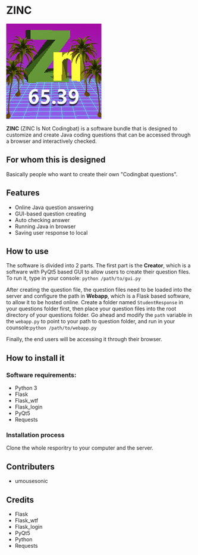 # ZINC
![avatar](resources/zinc.png)

**ZINC** (ZINC Is Not Codingbat) is a software bundle that is designed to customize and create Java coding questions that can be accessed through a browser and interactively checked.

## For whom this is designed
Basically people who want to create their own 
"Codingbat questions".

## Features
- Online Java question answering
- GUI-based question creating
- Auto checking answer
- Running Java in browser
- Saving user response to local


## How to use
The software is divided into 2 parts. The first part is the **Creator**, which is a software with PyQt5 based GUI to allow users to create their question files. To run it, type in your console:
`python /path/to/gui.py`

After creating the question file, the question files need to be loaded into the server and configure the path in **Webapp**, which is a Flask based software, to allow it to be hosted online. Create a folder named `StudentResponse` in your questions folder first, then place your question files into the root directory of your questions folder. Go ahead and modify the `path` variable in the `webapp.py` to point to your path to question folder, and run in your counsole:`python /path/to/webapp.py`

Finally, the end users will be accessing it through their browser.

## How to install it
### Software requirements:
- Python 3
- Flask
- Flask_wtf
- Flask_login
- PyQt5
- Requests
### Installation process
Clone the whole resporitry to your computer and the server. 
 
## Contributers
- umousesonic

## Credits
- Flask
- Flask_wtf
- Flask_login
- PyQt5
- Python
- Requests